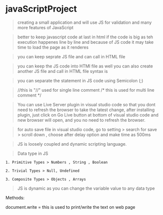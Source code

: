 # javaScriptProject
> creating a small application and will use JS for validation and many more features of JavaScript

> better to keep javascript code at last in html if the code is big as teh execution happenes line by line and because of JS code it may take time to load the page as it renderes

> you can keep seprate JS file and can call in HTML file

> you can keep the JS code into HTMl file as well you can also create another JS file and call in HTML file
syntax is 
<script src="myJSFile" type="text/javascript">
  </script>
  
> you can separate the statement in JS code using Semicolon (;)

> //this is "//" used for single line comment
        /*
        this is used for multi line comment
        */
        
> You can use Live Server plugin in visual studio code so that you dont need to refresh the browser to take the latest change, after installing plugin, just click on Go Live button at bottom of visual studio code and new browser will open, and you no need to refresh the browser.

> for auto save file in visual studio code, go to setting > search for save > scroll down , choose after delay option and make time as 500ms

> JS is loosely coupled and dynamic scripting language.

> Data type in JS

    1. Primitive Types > Numbers , String , Boolean
    
    2. Trivial Types > Null, Undefined
    
    3. Composite Types > Objects , Arrays
    
    
> JS is dynamic as you can change the variable value to any data type 
  
Methods:

document.write = this is used to print/write the text on web page
